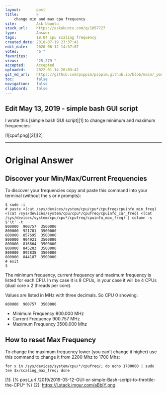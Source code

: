 ```yaml
---
layout:       post
title:        >
    change min and max cpu frequency
site:         Ask Ubuntu
stack_url:    https://askubuntu.com/q/1057727
type:         Answer
tags:         18.04 cpu scaling frequency
created_date: 2018-07-19 23:37:41
edit_date:    2020-06-12 14:37:07
votes:        "6 "
favorites:    
views:        "25,279 "
accepted:     Accepted
uploaded:     2022-01-14 20:03:42
git_md_url:   https://github.com/pippim/pippim.github.io/blob/main/_posts/2018/2018-07-19-change-min-and-max-cpu-frequency.md
toc:          false
navigation:   false
clipboard:    false
---
```


## Edit May 13, 2019 - simple bash GUI script

I wrote this [simple bash GUI script][1] to change minimum and maximum frequencies:

[![cpuf.png][2]][2]


----------


# Original Answer

## Discover your Min/Max/Current Frequencies

To discover your frequencies copy and paste this command into your terminal (without the `$` or `#` prompts):

``` 
$ sudo -i
# paste <(cat /sys/devices/system/cpu/cpu*/cpufreq/cpuinfo_min_freq) <(cat /sys/devices/system/cpu/cpu*/cpufreq/cpuinfo_cur_freq) <(cat /sys/devices/system/cpu/cpu*/cpufreq/cpuinfo_max_freq) | column -s $'\t' -t
800000  900757  3500000
800000  921781  3500000
800000  857695  3500000
800000  904921  3500000
800000  816664  3500000
800000  845203  3500000
800000  892835  3500000
800000  844187  3500000
# exit
$

```

The minimum frequency, current frequency and maximum frequency is listed for each CPU. In my case it is 8 CPUs, in your case it will be 4 CPUs (dual core x 2 threads per core).

Values are listed in MHz with three decimals. So CPU 0 showing:

``` 
800000  900757  3500000

```

- Minimum Frequency 800.000 MHz
- Current Frequency 900.757 MHz
- Maximum Frequency 3500.000 Mhz

## How to reset Max Frequency

To change the maximum frequency lower (you can't change it higher) use this command to change it from 2200 Mhz to 1700 Mhz:

``` 
for x in /sys/devices/system/cpu/*/cpufreq/; do echo 1700000 | sudo tee $x/scaling_max_freq; done

```


  [1]: {% post_url /2019/2019-05-12-GUI-or-simple-Bash-script-to-throttle-the-CPU^ %}
  [2]: https://i.stack.imgur.com/aBbiY.png
